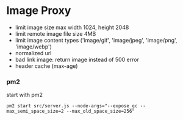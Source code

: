 # Image Proxy

- limit image size max width 1024, height 2048
- limit remote image file size 4MB
- limit image content types ('image/gif', 'image/jpeg', 'image/png', 'image/webp')
- normalized url
- bad link image: return image instead of 500 error
- header cache (max-age)


### pm2
start with pm2

```
pm2 start src/server.js --node-args="--expose_gc --max_semi_space_size=2 --max_old_space_size=256"
```
